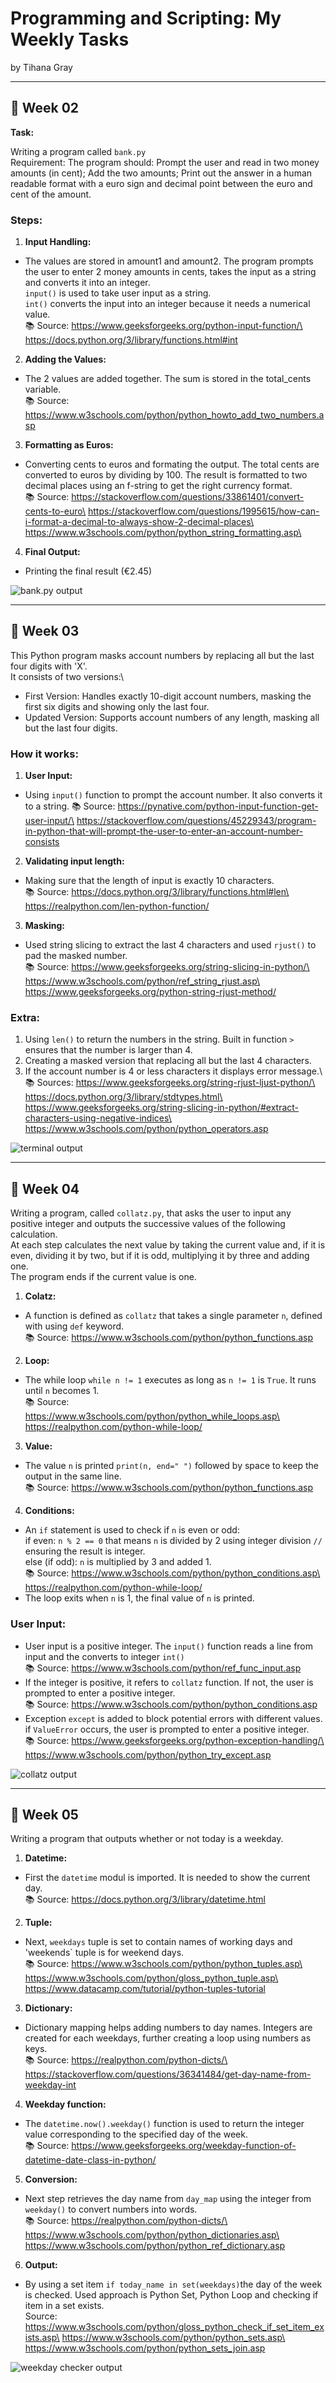 # Programming and Scripting: My Weekly Tasks

by Tihana Gray

---

## 📅 Week 02

**Task:**

Writing a program called `bank.py`\
Requirement: The program should: Prompt the user and read in two money amounts (in cent); Add the two amounts; Print out the answer in a human readable format with a euro sign and decimal point between the euro and cent of the amount.

### Steps:
1. **Input Handling:**
- The values are stored in amount1 and amount2. The program prompts the user to enter 2 money amounts in cents, takes the input as a string and converts it into an integer.\
`input()` is used to take user input as a string.\
`int()` converts the input into an integer because it needs a numerical value.\
📚 Source: https://www.geeksforgeeks.org/python-input-function/\
https://docs.python.org/3/library/functions.html#int

2. **Adding the Values:** 
- The 2 values are added together. The sum is stored in the total_cents variable.\
📚 Source: https://www.w3schools.com/python/python_howto_add_two_numbers.asp

3. **Formatting as Euros:** 
- Converting cents to euros and formating the output. 
The total cents are converted to euros by dividing by 100. The result is formatted to two decimal places using an f-string to get the right currency format.\
📚 Source: https://stackoverflow.com/questions/33861401/convert-cents-to-euro\
https://stackoverflow.com/questions/1995615/how-can-i-format-a-decimal-to-always-show-2-decimal-places\
https://www.w3schools.com/python/python_string_formatting.asp\

4. **Final Output:** 
- Printing the final result (€2.45)

![bank.py output](<Screenshot 2025-03-02 131955.png>)

---

## 📅 Week 03

This Python program masks account numbers by replacing all but the last four digits with 'X'.\
It consists of two versions:\
- First Version: Handles exactly 10-digit account numbers, masking the first six digits and showing only the last four.
- Updated Version: Supports account numbers of any length, masking all but the last four digits.

### How it works:

1. **User Input:**
- Using `input()` function to prompt the account number. It also converts it to a string.
📚 Source: https://pynative.com/python-input-function-get-user-input/\
https://stackoverflow.com/questions/45229343/program-in-python-that-will-prompt-the-user-to-enter-an-account-number-consists

2. **Validating input length:**
- Making sure that the length of input is exactly 10 characters.\
📚 Source: https://docs.python.org/3/library/functions.html#len\
https://realpython.com/len-python-function/

3. **Masking:**
- Used string slicing to extract the last 4 characters and used `rjust()` to pad the masked number.\
📚 Source: https://www.geeksforgeeks.org/string-slicing-in-python/\
https://www.w3schools.com/python/ref_string_rjust.asp\
https://www.geeksforgeeks.org/python-string-rjust-method/

### Extra:

1. Using `len()` to return the numbers in the string. Built in function `>` ensures that the number is larger than 4. 
2. Creating a masked version that replacing all but the last 4 characters.
3. If the account number is 4 or less characters it displays error message.\ 
📚 Sources: https://www.geeksforgeeks.org/string-rjust-ljust-python/\
https://docs.python.org/3/library/stdtypes.html\
https://www.geeksforgeeks.org/string-slicing-in-python/#extract-characters-using-negative-indices\
https://www.w3schools.com/python/python_operators.asp

![terminal output](<Screenshot 2025-03-02 134704.png>)

---

## 📅 Week 04

Writing a program, called `collatz.py`, that asks the user to input any positive integer and outputs the successive values of the following calculation.\
At each step calculates the next value by taking the current value and, if it is even, dividing it by two, but if it is odd, multiplying it by three and adding one.\
The program ends if the current value is one.

1. **Colatz:**
- A function is defined as `collatz` that takes a single parameter `n`, defined with using `def` keyword.\
📚 Source: https://www.w3schools.com/python/python_functions.asp

2. **Loop:**
- The while loop `while n != 1` executes as long as `n != 1` is `True`. It runs until `n` becomes 1.\
📚 Source: https://www.w3schools.com/python/python_while_loops.asp\
https://realpython.com/python-while-loop/

3. **Value:**
- The value `n` is printed `print(n, end=" ")` followed by space to keep the output in the same line.\
📚 Source: https://www.w3schools.com/python/python_functions.asp

4. **Conditions:**
- An `if` statement is used to check if `n` is even or odd:\
  if even: `n % 2 == 0` that means `n` is divided by 2 using integer division `//` ensuring the result is integer.\
  else (if odd): `n` is multiplied by 3 and added 1.\
📚 Source: https://www.w3schools.com/python/python_conditions.asp\
https://realpython.com/python-while-loop/
- The loop exits when `n` is 1, the final value of `n` is printed.

### User Input:
- User input is a positive integer. The `input()` function reads a line from input and the converts to integer `int()`\
📚 Source: https://www.w3schools.com/python/ref_func_input.asp
- If the integer is positive, it refers to `collatz` function. If not, the user is prompted to enter a positive integer.\
📚 Source: https://www.w3schools.com/python/python_conditions.asp
- Exception `except` is added to block potential errors with different values. if `ValueError` occurs, the user is prompted
to enter a positive integer.\
📚 Source: https://www.geeksforgeeks.org/python-exception-handling/\
https://www.w3schools.com/python/python_try_except.asp

![collatz output](<Screenshot 2025-03-03 094434.png>)

---

## 📅 Week 05

Writing a program that outputs whether or not today is a weekday.

1. **Datetime:**
- First the `datetime` modul is imported. It is needed to show the current day.\
📚 Source: https://docs.python.org/3/library/datetime.html

2. **Tuple:**
- Next, `weekdays` tuple is set to contain names of working days and 'weekends` tuple is for weekend days.\
📚 Source: https://www.w3schools.com/python/python_tuples.asp\ 
https://www.w3schools.com/python/gloss_python_tuple.asp\ 
https://www.datacamp.com/tutorial/python-tuples-tutorial

3. **Dictionary:**
- Dictionary mapping helps adding numbers to day names. Integers are created for each weekdays, further creating a loop using numbers as keys.\
📚 Source: https://realpython.com/python-dicts/\ 
https://stackoverflow.com/questions/36341484/get-day-name-from-weekday-int

4. **Weekday function:**
- The `datetime.now().weekday()` function is used to return the integer value corresponding to the specified day of the week.\
📚 Source: https://www.geeksforgeeks.org/weekday-function-of-datetime-date-class-in-python/

5. **Conversion:**
- Next step retrieves the day name from `day_map` using the integer from `weekday()` to convert numbers into words.\
📚 Source: https://realpython.com/python-dicts/\ 
https://www.w3schools.com/python/python_dictionaries.asp\ 
https://www.w3schools.com/python/python_ref_dictionary.asp

6. **Output:**
- By using a set item `if today_name in set(weekdays)`the day of the week is checked. Used approach is Python Set, Python Loop and checking if item in a set exists.\
Source: https://www.w3schools.com/python/gloss_python_check_if_set_item_exists.asp\ 
https://www.w3schools.com/python/python_sets.asp\ 
https://www.w3schools.com/python/python_sets_join.asp

![weekday checker output](<Screenshot 2025-03-18 211432.png>)